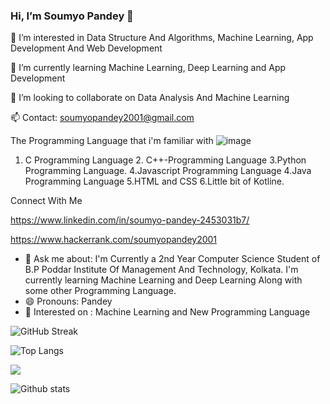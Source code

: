 ### Hi, I’m Soumyo Pandey 👋
👀 I’m interested in Data Structure And Algorithms, Machine Learning, App Development And Web Development

🌱 I’m currently learning Machine Learning, Deep Learning and App Development

💞️ I’m looking to collaborate on Data Analysis And Machine Learning

📫 Contact: soumyopandey2001@gmail.com

 The Programming Language that i'm familiar with ![image](https://user-images.githubusercontent.com/70663140/131749520-735460fd-1f0f-4b0a-87d6-4d705255382d.png)
 
 
 
 1. C Programming Language 2. C++-Programming Language 3.Python Programming Language. 4.Javascript Programming Language 4.Java Programming Language 5.HTML and CSS 6.Little bit of Kotline.
 
 Connect With Me
 
 https://www.linkedin.com/in/soumyo-pandey-2453031b7/
 
 https://www.hackerrank.com/soumyopandey2001
 
 
 - 💬 Ask me about: I'm Currently a 2nd Year Computer Science Student of B.P Poddar Institute Of Management And Technology, Kolkata. I'm currently learning Machine Learning and Deep Learning Along with some other Programming Language.
- 😄 Pronouns: Pandey
- 👯 Interested on : Machine Learning and New Programming Language


![GitHub Streak](https://github-readme-streak-stats.herokuapp.com?user=Soumyo-Pandey&theme=light)


<!-- - [![Top Langs](https://github-readme-status.vercel.app/api/top-langs/?username=Soumyo-Pandey&theme=dark)](https://github.com/Soumyo-Pandey/github-readme-stats) -->

![Top Langs](https://github-readme-stats.vercel.app/api/top-langs/?username=Soumyo-Pandey&hide=html&show_icons=true&theme=tokyonight&title_color=fff&icon_color=79ff97&text_color=9f9f9f&bg_color=151515)


![](https://activity-graph.herokuapp.com/graph?username=Soumyo-Pandey&theme=chartreuse-dark	)

![Github stats](https://github-readme-stats.vercel.app/api?username=Soumyo-Pandey&theme=tokyonight&title_color=fff)



<!--
**Soumyo-Pandey/Soumyo-Pandey** is a ✨ _special_ ✨ repository because its `README.md` (this file) appears on your GitHub profile.
